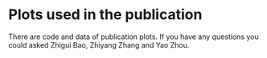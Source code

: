 # Plots used in the publication

There are code and data of publication plots. If you have any questions you could asked Zhigui Bao, Zhiyang Zhang and Yao Zhou.
